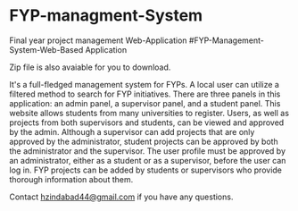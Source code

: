 # FYP-managment-System
Final year project management Web-Application 
#FYP-Management-System-Web-Based Application

Zip file is also avaiable for you to download.

It's a full-fledged management system for FYPs. A local user can utilize a filtered method to search for FYP initiatives. There are three panels in this application: an admin panel, a supervisor panel, and a student panel. This website allows students from many universities to register. Users, as well as projects from both supervisors and students, can be viewed and approved by the admin. Although a supervisor can add projects that are only approved by the administrator, student projects can be approved by both the administrator and the supervisor. The user profile must be approved by an administrator, either as a student or as a supervisor, before the user can log in. FYP projects can be added by students or supervisors who provide thorough information about them.

Contact hzindabad44@gmail.com if you have any questions.
